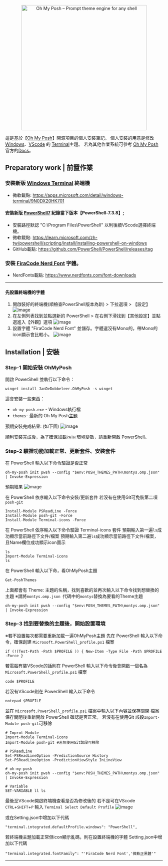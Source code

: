 <!-- markdownlint-disable -->
<p align="center">
  <img
    width="400"
    src="https://raw.githubusercontent.com/jandedobbeleer/oh-my-posh/main/website/static/img/logo.png"
    alt="Oh My Posh – Prompt theme engine for any shell"
  />
</p>

<!-- markdownlint-enable -->

這是基於【[Oh My Posh](https://ohmyposh.dev/)】開源項目的個人安裝筆記。
個人安裝的用意是修改 [Windows](https://www.microsoft.com/zh-tw/windows)、[VScode](https://code.visualstudio.com/) 的 [Terminal](https://apps.microsoft.com/detail/windows-terminal/9N0DX20HK701)主題。
若為其他作業系統可參考 [Oh My Posh](https://ohmyposh.dev/) 官方的[Docs](https://ohmyposh.dev/docs/)。

## Preparatory work | 前置作業

### 安裝新版 [Windows Terminal](https://apps.microsoft.com/detail/windows-terminal/9N0DX20HK701) 終端機
* 微軟載點: https://apps.microsoft.com/detail/windows-terminal/9N0DX20HK701

#### 安裝新版  [PowerShell7](https://learn.microsoft.com/zh-tw/powershell/scripting/install/installing-powershell-on-windows) 紀錄當下版本【PowerShell-7.3.8】;
* 安裝路徑默認 "C:\Program Files\PowerShell\" 以利後續VScode選擇終端機。
* 微軟載點: https://learn.microsoft.com/zh-tw/powershell/scripting/install/installing-powershell-on-windows
* GitHub載點: https://github.com/PowerShell/PowerShell/releases/tag
### 安裝 [FiraCode Nerd Font](https://www.nerdfonts.com/font-downloads) 字體。
* NerdFonts載點: https://www.nerdfonts.com/font-downloads
---
#### 先設置終端機的字體
1. 開啟裝好的終端機(順檢查PowerShell版本為新) > 下拉選項 > 【設定】
![image](https://github.com/nicole27313864/Terminal-Themes-Insstall/assets/39577035/92d713e8-7308-4091-8b61-6ffeec5e8cee)
2. 在左側列表找到並點選新的 PowerShell > 在右側下滑找到【其他設定】並點選進入【外觀】選項
![image](https://github.com/nicole27313864/Terminal-Themes-Insstall/assets/39577035/635c1ae8-6cd6-48a8-bd65-cf7e6a36e705)
3. 設置字體 "FiraCode Nerd Font" 並儲存。字體選沒有Mono的，帶Mono的icon顯示會比較小。
![image](https://github.com/nicole27313864/Terminal-Themes-Insstall/assets/39577035/83d6d093-6338-420c-ada4-040ae295f2a8)

## Installation | 安裝
### Step-1 開始安裝 OhMyPosh
開啟 PowerShell 並執行以下命令：
```
winget install JanDeDobbeleer.OhMyPosh -s winget
```
這會安裝一些東西：
* `oh-my-posh.exe` - Windows執行檔
* `themes`- 最新的 Oh My Posh[主題](https://ohmyposh.dev/docs/themes)

預期安裝完成結果: (如下圖)
![image](https://github.com/nicole27313864/Terminal-Themes-Insstall/assets/39577035/57f54346-2ef2-496d-8e6d-5ab57c312bf1)

順利安裝完成後，為了確保加載`PATH` 環境變數，請重新開啟 PowerShell。

### Step-2 驗證功能加載正常、更新套件、安裝套件
在 PowerShell 輸入以下命令驗證是否正常
```
oh-my-posh init pwsh --config "$env:POSH_THEMES_PATH\montys.omp.json" | Invoke-Expression
```
預期結果
![image](https://github.com/nicole27313864/Terminal-Themes-Insstall/assets/39577035/dd2d8e2f-b448-47b3-b6b8-db1c904d7138)


在 PowerShell 依序輸入以下命令安裝/更新套件
若沒有在使用Git可免裝第二項`posh-git`
```=
Install-Module PSReadLine -Force
Install-Module posh-git -Force
Install-Module Terminal-icons -Force
```

在 PowerShell 依序輸入以下命令驗證 Terminal-icons 套件
預期輸入第一遍`ls`成功顯示當前路徑下文件/檔案
預期輸入第二遍`ls`成功顯示當前路徑下文件/檔案，且Name欄位成功顯示icon圖示
```=
ls
Import-Module Terminal-icons
ls
```

在 PowerShell 輸入以下命，看OhMyPosh主題
```
Get-PoshThemes
```
上面都會有 Theme: 主題的名稱，找到喜歡的並再次輸入以下命令找到想替換的主題
※請將`montys.omp.json `代碼中的`montys`替換為要看的Theme主題
```
oh-my-posh init pwsh --config "$env:POSH_THEMES_PATH\montys.omp.json" | Invoke-Expression
```

### Step-3 找到要替換的主題後，開始設置環境
※若不設置每次都需要重新加載一遍OhMyPosh主題
先在 PowerShell 輸入以下命令，確保創建 `Microsoft.PowerShell_profile.ps1` 檔案
```
if (!(Test-Path -Path $PROFILE )) { New-Item -Type File -Path $PROFILE -Force }
```
若電腦有裝VScode的話則在 PowerShell 輸入以下命令後會開啟一個名為 `Microsoft.PowerShell_profile.ps1` 檔案
```
code $PROFILE
```
若沒有VScode則在 PowerShell 輸入以下命令
```
notepad $PROFILE
```

並在 `Microsoft.PowerShell_profile.ps1` 檔案中輸入以下內容並保存關閉
檔案保存關閉後重新開啟 PowerShell 確認是否正常。
若沒有在使用Git 該段`Import-Module posh-git`可移除
```
# Improt-Module
Import-Module Terminal-icons
Import-Module posh-git #若無使用Git該段可移除

# PSReadLine
Set-PSReadLineOption -PredictionSource History
Set-PSReadLineOption -PredictionViewStyle InLineView

# oh-my-posh
oh-my-posh init pwsh --config "$env:POSH_THEMES_PATH\montys.omp.json" | Invoke-Expression

# Variable
SET-VARIABLE ll ls
```

最後至VScode開啟終端機查看是否為修改後的
若不是可在VScode `CTRL`+`SHIFT`+`P` 輸入 `Terminal Select Default Profile`
![image](https://github.com/nicole27313864/Terminal-Themes-Insstall/assets/39577035/0facaef2-2136-48e2-9347-49dd6e0ef13f)

或在Setting.json中增加以下代碼
```
"terminal.integrated.defaultProfile.windows": "PowerShell",
```
若終端機主題加載正常但icon顯示亂碼，則在設置終端機的字體
Setting.json中增加以下代碼
```
"terminal.integrated.fontFamily": "'FiraCode Nerd Font','微軟正黑體'"
```
---
